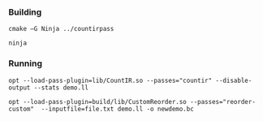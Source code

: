 ### Building 

```
cmake –G Ninja ../countirpass

ninja
```

### Running 
```
opt --load-pass-plugin=lib/CountIR.so --passes="countir" --disable-output --stats demo.ll
```

```
opt --load-pass-plugin=build/lib/CustomReorder.so --passes="reorder-custom"  --inputfile=file.txt demo.ll -o newdemo.bc

```